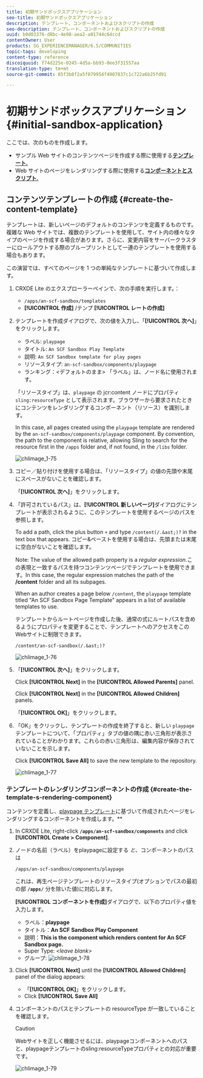 ```yaml
---
title: 初期サンドボックスアプリケーション
seo-title: 初期サンドボックスアプリケーション
description: テンプレート、コンポーネントおよびスクリプトの作成
seo-description: テンプレート、コンポーネントおよびスクリプトの作成
uuid: b0d03376-d8bc-4e98-aea2-a01744c64ccd
contentOwner: User
products: SG_EXPERIENCEMANAGER/6.5/COMMUNITIES
topic-tags: developing
content-type: reference
discoiquuid: f74d225e-0245-4d5a-bb93-0ee3f31557aa
translation-type: tm+mt
source-git-commit: 85f3b8f2a5f079954f4907037c1c722a6b25fd91

---
```



# 初期サンドボックスアプリケーション {#initial-sandbox-application}

ここでは、次のものを作成します。

* サンプル Web サイトのコンテンツページを作成する際に使用する&#x200B;**[テンプレート.](#createthepagetemplate)**
* Web サイトのページをレンダリングする際に使用する&#x200B;**[コンポーネントとスクリプト.](#create-the-template-s-rendering-component)**

## コンテンツテンプレートの作成 {#create-the-content-template}

テンプレートは、新しいページのデフォルトのコンテンツを定義するものです。複雑な Web サイトでは、複数のテンプレートを使用して、サイト内の様々なタイプのページを作成する場合があります。さらに、変更内容をサーバークラスターにロールアウトする際のブループリントとして一連のテンプレートを使用する場合もあります。

この演習では、すべてのページを 1 つの単純なテンプレートに基づいて作成します。

1. CRXDE Lite のエクスプローラーペインで、次の手順を実行します。：

   *  `/apps/an-scf-sandbox/templates`
   * **[!UICONTROL 作成]** /テンプ **[!UICONTROL レートの作成]**

1. テンプレートを作成ダイアログで、次の値を入力し、「**[!UICONTROL 次へ]**」をクリックします。

   * ラベル: `playpage`
   * タイトル: `An SCF Sandbox Play Template`
   * 説明: `An SCF Sandbox template for play pages`
   * リソースタイプ: `an-scf-sandbox/components/playpage`
   * ランキング：&lt;デフォルトのまま>
   「ラベル」は、ノード名に使用されます。

   「リソースタイプ」は、`playpage` の jcr:content ノードにプロパティ `sling:resourceType` として表示されます。ブラウザーから要求されたときにコンテンツをレンダリングするコンポーネント（リソース）を識別します。

   In this case, all pages created using the `playpage` template are rendered by the `an-scf-sandbox/components/playpage` component. By convention, the path to the component is relative, allowing Sling to search for the resource first in the `/apps` folder and, if not found, in the `/libs` folder.

   ![chlimage_1-75](assets/chlimage_1-75.png)

1. コピー／貼り付けを使用する場合は、「リソースタイプ」の値の先頭や末尾にスペースがないことを確認します。

   「**[!UICONTROL 次へ]**」をクリックします。

1. 「許可されているパス」は、**[!UICONTROL 新しいページ]**&#x200B;ダイアログにテンプレートが表示されるように、このテンプレートを使用するページのパスを参照します。

   To add a path, click the plus button `+` and type `/content(/.&ast;)?` in the text box that appears. コピー&amp;ペーストを使用する場合は、先頭または末尾に空白がないことを確認します。

   Note: The value of the allowed path property is a *regular expression.*&#x200B;この表現と一致するパスを持つコンテンツページでテンプレートを使用できます。In this case, the regular expression matches the path of the **/content** folder and all its subpages.

   When an author creates a page below `/content`, the `playpage` template titled &quot;An SCF Sandbox Page Template&quot; appears in a list of available templates to use.

   テンプレートからルートページを作成した後、通常の式にルートパスを含めるようにプロパティを変更することで、テンプレートへのアクセスをこのWebサイトに制限できます。

   `/content/an-scf-sandbox(/.&ast;)?`

   ![chlimage_1-76](assets/chlimage_1-76.png)

1. 「**[!UICONTROL 次へ]**」をクリックします。

   Click **[!UICONTROL Next]** in the **[!UICONTROL Allowed Parents]** panel.

   Click **[!UICONTROL Next]** in the **[!UICONTROL Allowed Children]** panels.

   「**[!UICONTROL OK]**」をクリックします。

1. 「OK」をクリックし、テンプレートの作成を終了すると、新しい `playpage` テンプレートについて、「プロパティ」タブの値の隅に赤い三角形が表示されていることがわかります。これらの赤い三角形は、編集内容が保存されていないことを示します。

   Click **[!UICONTROL Save All]** to save the new template to the repository.

   ![chlimage_1-77](assets/chlimage_1-77.png)

### テンプレートのレンダリングコンポーネントの作成 {#create-the-template-s-rendering-component}

コンテンツを定義し、[playpage テンプレート](#createthepagetemplate)に基づいて作成されたページをレンダリングするコンポーネントを作成します。**

1. In CRXDE Lite, right-click **`/apps/an-scf-sandbox/components`** and click **[!UICONTROL Create > Component]**.
1. ノードの名前（ラベル）をplaypageに設定する *と*、コンポーネントのパスは

   `/apps/an-scf-sandbox/components/playpage`

   これは、再生ページテンプレートのリソースタイプ(オプションでパスの最初の部 **`/apps/`** 分を除いた値)に対応します。

   **[!UICONTROL コンポーネントを作成]**&#x200B;ダイアログで、以下のプロパティ値を入力します。

   * ラベル：**playpage**
   * タイトル：**An SCF Sandbox Play Component**
   * 説明：**This is the component which renders content for An SCF Sandbox page.**
   * Super Type: *&lt;leave blank>*
   * グループ:
   ![chlimage_1-78](assets/chlimage_1-78.png)

1. Click **[!UICONTROL Next]** until the **[!UICONTROL Allowed Children]** panel of the dialog appears:

   * 「**[!UICONTROL OK]**」をクリックします。
   * Click **[!UICONTROL Save All]**

1. コンポーネントのパスとテンプレートの resourceType が一致していることを確認します。

   >[!CAUTION]
   >
   >Webサイトを正しく機能させるには、playpageコンポーネントへのパスと、playpageテンプレートのsling:resourceTypeプロパティとの対応が重要です。

   ![chlimage_1-79](assets/chlimage_1-79.png)